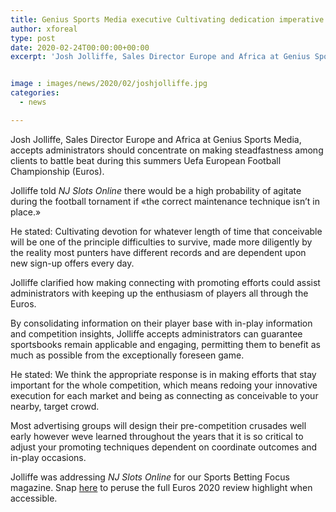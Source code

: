 ```yaml
---
title: Genius Sports Media executive Cultivating dedication imperative for Euros success
author: xforeal 
type: post
date: 2020-02-24T00:00:00+00:00
excerpt: 'Josh Jolliffe, Sales Director Europe and Africa at Genius Sports Media, accepts administrators should concentrate on making dedication among clients to battle agitate during this summers Uefa European Football Championship (Euros) '


image : images/news/2020/02/joshjolliffe.jpg
categories:
  - news

---
```

Josh Jolliffe, Sales Director Europe and Africa at Genius Sports Media, accepts administrators should concentrate on making steadfastness among clients to battle beat during this summers Uefa European Football Championship (Euros). 

Jolliffe told _NJ Slots Online_ there would be a high probability of agitate during the football tornament if &#171;the correct maintenance technique isn&#8217;t in place.&#187; 

He stated: Cultivating devotion for whatever length of time that conceivable will be one of the principle difficulties to survive, made more diligently by the reality most punters have different records and are dependent upon new sign-up offers every day. 

Jolliffe clarified how making connecting with promoting efforts could assist administrators with keeping up the enthusiasm of players all through the Euros. 

By consolidating information on their player base with in-play information and competition insights, Jolliffe accepts administrators can guarantee sportsbooks remain applicable and engaging, permitting them to benefit as much as possible from the exceptionally foreseen game. 

He stated: We think the appropriate response is in making efforts that stay important for the whole competition, which means redoing your innovative execution for each market and being as connecting as conceivable to your nearby, target crowd. 

Most advertising groups will design their pre-competition crusades well early however weve learned throughout the years that it is so critical to adjust your promoting techniques dependent on coordinate outcomes and in-play occasions. 

Jolliffe was addressing _NJ Slots Online_ for our Sports Betting Focus magazine. Snap [here][1] to peruse the full Euros 2020 review highlight when accessible.

 [1]: #